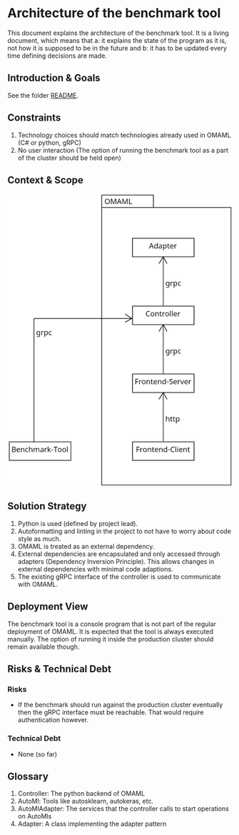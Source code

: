 # Architecture of the benchmark tool

This document explains the architecture of the benchmark tool. It is a living document, which means that a: it explains the state of the program as it is, not how it is supposed to be in the future and b: it has to be updated every time defining decisions are made.

## Introduction & Goals

See the folder [README](../README.md).

## Constraints

1. Technology choices should match technologies already used in OMAML (C# or python, gRPC)
2. No user interaction (The option of running the benchmark tool as a part of the cluster should be held open)

## Context & Scope

![Context view diagram](./diagrams/context.png)

## Solution Strategy

1. Python is used (defined by project lead).
2. Autoformatting and linting in the project to not have to worry about code style as much.
3. OMAML is treated as an external dependency.
4. External dependencies are encapsulated and only accessed through adapters (Dependency Inversion Principle). This allows changes in external dependencies with minimal code adaptions.
5. The existing gRPC interface of the controller is used to communicate with OMAML.

<!--
## Building Block View
(May contain diagrams showing the functionality of specific features)

## Runtime View
(May contain information about runtime behaviour (e.g. order of events))
-->
## Deployment View

The benchmark tool is a console program that is not part of the regular deployment of OMAML. It is expected that the tool is always executed manually. The option of running it inside the production cluster should remain available though.

<!--
## Architectural Decisions

## Quality Requirements
-->

## Risks & Technical Debt

### Risks

- If the benchmark should run against the production cluster eventually then the gRPC interface must be reachable. That would require authentication however.

### Technical Debt

- None (so far)

## Glossary

1. Controller: The python backend of OMAML
2. AutoMl: Tools like autosklearn, autokeras, etc.
3. AutoMlAdapter: The services that the controller calls to start operations on AutoMls
4. Adapter: A class implementing the adapter pattern
